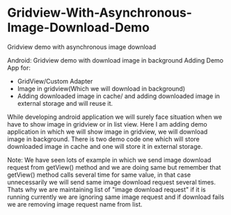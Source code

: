 Gridview-With-Asynchronous-Image-Download-Demo
==============================================

Gridview demo with asynchronous image download

Android: Gridview demo with download image in background
Adding Demo App for:
* GridView/Custom Adapter
* Image in gridview(Which we will download in background)
* Adding downloaded image in cache/ and adding downloaded image in external storage and will reuse it.




While developing android application we will surely face situation when we have to show image in gridview or in list view.
Here I am adding demo application in which we will show image in gridview, we will download image in background. 
There is two demo code one which will store downloaded image in cache and one will store it in external storage.

Note: We have seen lots of example in which we send image download request from getView() method and we are doing same 
but remember that getView() method calls several time for same value, in that case unnecessarily we will send same 
image download request several times. Thats why we are maintaining list of "image download request" if it is running 
currently we are ignoring same image request and if download fails we are removing image request name from list.
